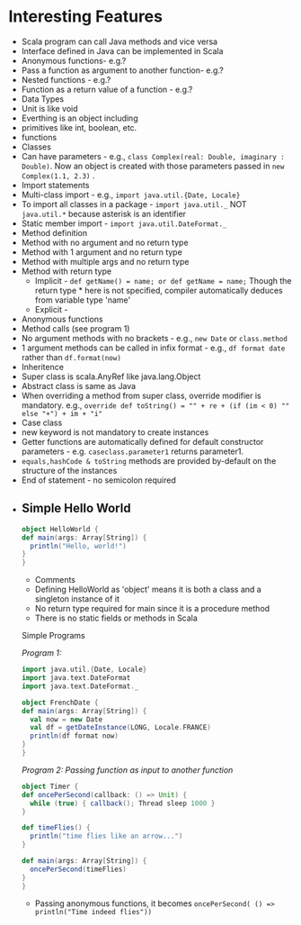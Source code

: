 # Interesting Features

* Scala program can call Java methods and vice versa
* Interface defined in Java can be implemented in Scala
* Anonymous functions- e.g.?
* Pass a function as argument to another function- e.g.?
* Nested functions - e.g.?
* Function as a return value of a function - e.g.?
* Data Types
* Unit is like void
* Everthing is an object including
* primitives like int, boolean, etc.
* functions
* Classes
* Can have parameters - e.g., `class Complex(real: Double, imaginary : Double)`. Now an object is created with those parameters passed in `new Complex(1.1, 2.3)` .
* Import statements
* Multi-class import - e.g., `import java.util.{Date, Locale}`
* To import all classes in a package - `import java.util._`  NOT `java.util.*` because asterisk is an identifier
* Static member import - `import java.util.DateFormat._`
* Method definition
* Method with no argument and no return type
* Method with 1 argument and no return type
* Method with multiple args and no return type
* Method with return type
  * Implicit - `def getName() = name; or def getName = name;` Though the return  type * here is not specified, compiler automatically deduces from variable type  'name'
  * Explicit -
* Anonymous functions
* Method calls (see program 1)
* No argument methods with no brackets - e.g., `new Date` or `class.method`
* 1 argument methods can be called in infix format - e.g., `df format date` rather than `df.format(now)`
* Inheritence
* Super class is scala.AnyRef like java.lang.Object
* Abstract class is same as Java
* When overriding a method from super class, override modifier is mandatory. e.g.,  `override def toString() = "" + re + (if (im < 0) "" else "+") + im + "i"`
* Case class
* new keyword is not mandatory to create instances
* Getter functions are automatically defined for default constructor parameters - e.g. `caseclass.parameter1` returns parameter1.
* `equals,hashCode & toString` methods are provided by-default on the structure of the instances
* End of statement - no semicolon required
- ## Simple Hello World
  
  ``` scala
  object HelloWorld {
  def main(args: Array[String]) {
    println("Hello, world!")
  }
  }
  ```
  
  * Comments
  * Defining HelloWorld as 'object' means it is both a class and a singleton   instance of it
  * No return type required for main since it is a procedure method
  * There is no static fields or methods in Scala
  
  Simple Programs
  
  *Program 1:*
  
  ``` scala
  import java.util.{Date, Locale}
  import java.text.DateFormat
  import java.text.DateFormat._
  
  object FrenchDate {
  def main(args: Array[String]) {
    val now = new Date
    val df = getDateInstance(LONG, Locale.FRANCE)
    println(df format now)
  }
  }
  ```
  
  *Program 2: Passing function as input to another function*
  
  ``` scala
  object Timer {
  def oncePerSecond(callback: () => Unit) {
    while (true) { callback(); Thread sleep 1000 }
  }
  
  def timeFlies() {
    println("time flies like an arrow...")
  }
  
  def main(args: Array[String]) {
    oncePerSecond(timeFlies)
  }
  }
  ```
  
  * Passing anonymous functions, it becomes `oncePerSecond( () => println("Time indeed flies"))`